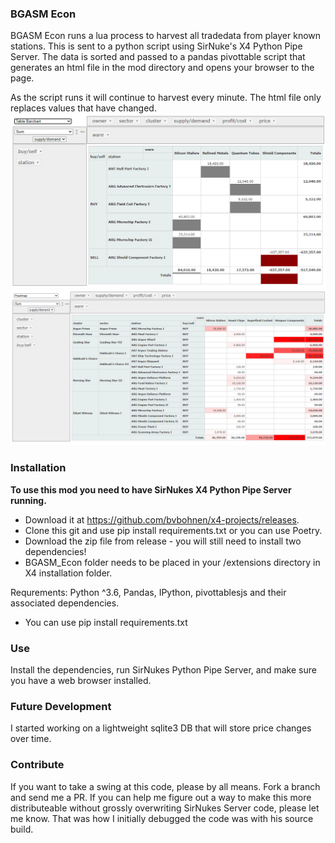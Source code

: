 ### BGASM Econ
BGASM Econ runs a lua process to harvest all tradedata from player known stations. This is sent to a python
script using SirNuke's X4 Python Pipe Server. The data is sorted and passed to a pandas pivottable script
that generates an html file in the mod directory and opens your browser to the page.

As the script runs it will continue to harvest every minute. The html file only replaces values that 
have changed.
![alt text](./img/demo.png "Cowboy")
![alt text](./img/demo2.png "Cowboy")

### Installation
**To use this mod you need to have SirNukes X4 Python Pipe Server running.**  
- Download it at https://github.com/bvbohnen/x4-projects/releases.
- Clone this git and use pip install requirements.txt or you can use Poetry.
- Download the zip file from release - you will still need to install two dependencies!
- BGASM_Econ folder needs to be placed in your /extensions directory in X4 installation folder.

Requrements: Python ^3.6, Pandas, IPython, pivottablesjs and their associated dependencies.
- You can use pip install requirements.txt


### Use
Install the dependencies, run SirNukes Python Pipe Server, and make sure you have a web browser installed.


### Future Development
I started working on a lightweight sqlite3 DB that will store price changes over time.

### Contribute
If you want to take a swing at this code, please by all means. Fork a branch and send me a PR.
If you can help me figure out a way to make this more distributeable without grossly overwriting SirNukes
Server code, please let me know. That was how I initially debugged the code was with his source build.

